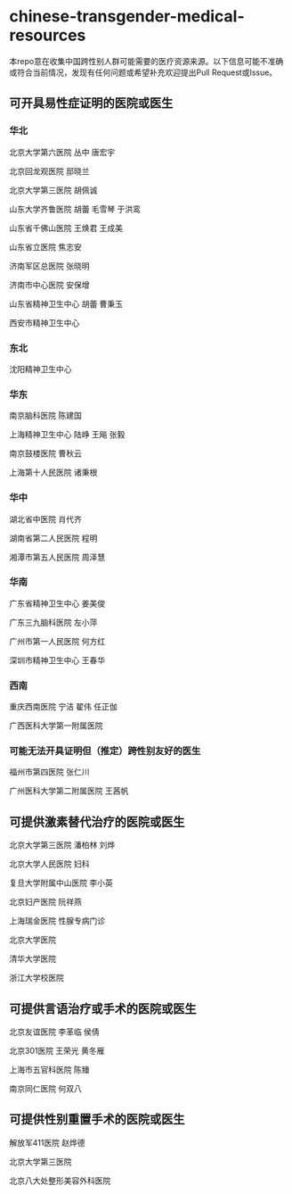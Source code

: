 # chinese-transgender-medical-resources

本repo意在收集中国跨性别人群可能需要的医疗资源来源。以下信息可能不准确或符合当前情况，发现有任何问题或希望补充欢迎提出Pull Request或Issue。



## 可开具易性症证明的医院或医生

### 华北

北京大学第六医院 丛中 唐宏宇

北京回龙观医院 邸晓兰

北京大学第三医院 胡佩诚

山东大学齐鲁医院 胡蕾 毛雪琴 于洪鸾

山东省千佛山医院 王焕君 王成美

山东省立医院 焦志安

济南军区总医院 张晓明

济南市中心医院 安保增

山东省精神卫生中心 胡蕾 曹秉玉

西安市精神卫生中心

### 东北

沈阳精神卫生中心

### 华东

南京脑科医院 陈建国

上海精神卫生中心 陆峥 王飚 张毅

南京鼓楼医院 曹秋云

上海第十人民医院 诸秉根

### 华中

湖北省中医院 肖代齐

湖南省第二人民医院 程明

湘潭市第五人民医院 周泽慧

### 华南

广东省精神卫生中心 姜美俊

广东三九脑科医院 左小萍

广州市第一人民医院 何方红

深圳市精神卫生中心 王春华

### 西南

重庆西南医院 宁洁 翟伟 任正伽

广西医科大学第一附属医院

### 可能无法开具证明但（推定）跨性别友好的医生

福州市第四医院 张仁川

广州医科大学第二附属医院 王茜帆


## 可提供激素替代治疗的医院或医生

北京大学第三医院 潘柏林 刘烨

北京大学人民医院 妇科

复旦大学附属中山医院 李小英

北京妇产医院 阮祥燕

上海瑞金医院 性腺专病门诊

北京大学医院

清华大学医院

浙江大学校医院



## 可提供言语治疗或手术的医院或医生

北京友谊医院 李革临 侯倩

北京301医院 王荣光 黄冬雁

上海市五官科医院 陈臻

南京同仁医院 何双八



## 可提供性别重置手术的医院或医生

解放军411医院 赵烨德

北京大学第三医院

北京八大处整形美容外科医院
